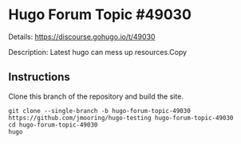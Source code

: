 # Hugo Forum Topic #49030

Details: <https://discourse.gohugo.io/t/49030>

Description: Latest hugo can mess up resources.Copy

## Instructions

Clone this branch of the repository and build the site.

```text
git clone --single-branch -b hugo-forum-topic-49030 https://github.com/jmooring/hugo-testing hugo-forum-topic-49030
cd hugo-forum-topic-49030
hugo
```

